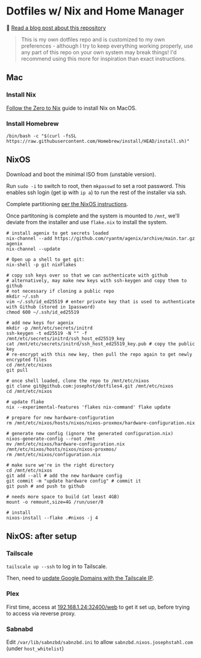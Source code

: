 # Dotfiles w/ Nix and Home Manager

🔔 [Read a blog post about this repository](https://josephstahl.com/nix-for-macos-and-a-homelab-server/)

> This is my own dotfiles repo and is customized to my own preferences - 
although I try to keep everything working properly, use any part of this repo
on your own system may break things! I'd recommend using this more for inspiration
than exact instructions. 

## Mac
### Install Nix

[Follow the Zero to Nix](https://zero-to-nix.com/start/install) guide to install Nix on MacOS.

### Install Homebrew

```
/bin/bash -c "$(curl -fsSL https://raw.githubusercontent.com/Homebrew/install/HEAD/install.sh)"
```

## NixOS

Download and boot the minimal ISO from (unstable version).

Run `sudo -i` to switch to root, then `mkpasswd` to set a root password.
This enables ssh login (get ip with `ip a`) to run the rest of the installer via ssh.

Complete partitioning [per the NixOS instructions](https://nixos.org/manual/nixos/stable/index.html#sec-installation-manual-partitioning).

Once partitoning is complete and the system is mounted to `/mnt`,
we'll deviate from the installer and use `flake.nix` to install the system.

```shell
# install agenix to get secrets loaded
nix-channel --add https://github.com/ryantm/agenix/archive/main.tar.gz agenix
nix-channel --update

# Open up a shell to get git:
nix-shell -p git nixFlakes

# copy ssh keys over so that we can authenticate with github
# alternatively, may make new keys with ssh-keygen and copy them to github
# not necessary if cloning a public repo
mkdir ~/.ssh
vim ~/.ssh/id_ed25519 # enter private key that is used to authenticate with Github (stored in 1password)
chmod 600 ~/.ssh/id_ed25519

# add new keys for agenix
mkdir -p /mnt/etc/secrets/initrd
ssh-keygen -t ed25519 -N "" -f /mnt/etc/secrets/initrd/ssh_host_ed25519_key
cat /mnt/etc/secrets/initrd/ssh_host_ed25519_key.pub # copy the public key
# re-encrypt with this new key, then pull the repo again to get newly encrypted files
cd /mnt/etc/nixos
git pull

# once shell loaded, clone the repo to /mnt/etc/nixos
git clone git@github.com:josephst/dotfiles4.git /mnt/etc/nixos
cd /mnt/etc/nixos

# update flake
nix --experimental-features 'flakes nix-command' flake update

# prepare for new hardware-configuration
rm /mnt/etc/nixos/hosts/nixos/nixos-proxmox/hardware-configuration.nix

# generate new config (ignore the generated configuration.nix)
nixos-generate-config --root /mnt
mv /mnt/etc/nixos/hardware-configuration.nix /mnt/etc/nixos/hosts/nixos/nixos-proxmos/
rm /mnt/etc/nixos/configuration.nix

# make sure we're in the right directory
cd /mnt/etc/nixos
git add --all # add the new hardware config
git commit -m "update hardware config" # commit it
git push # and push to github

# needs more space to build (at least 4GB)
mount -o remount,size=4G /run/user/0

# install
nixos-install --flake .#nixos -j 4
```

## NixOS: after setup

### Tailscale
`tailscale up --ssh` to log in to Tailscale.

Then, need to [update Google Domains with the Tailscale IP](https://domains.google.com).

### Plex
First time, access at [192.168.1.24:32400/web](192.168.1.24:32400/web) to get it set up, 
before trying to access via reverse proxy.

### Sabnabd
Edit `/var/lib/sabnzbd/sabnzbd.ini` to allow `sabnzbd.nixos.josephstahl.com` (under `host_whitelist`)
